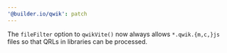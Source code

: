```yaml
---
'@builder.io/qwik': patch
---
```


The `fileFilter` option to `qwikVite()` now always allows `*.qwik.{m,c,}js` files so that QRLs in libraries can be processed.
